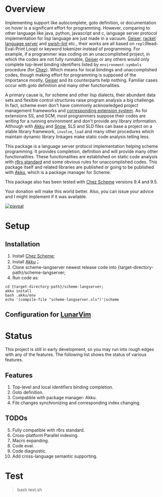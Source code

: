 # Overview

Implementing support like autocomplete, goto definition, or documentation on hover is a significant effort for programming. However, comparing to other language like java, python, javascript and c, language server protocol implementation for lisp language are just made in a vacuum. [Geiser](https://gitlab.com/emacs-geiser), [racket language server](https://github.com/theia-ide/racket-language-server) and [swish-lint](https://github.com/becls/swish-lint) etc., their works are all based on `repl`(Read-Eval-Print Loop) or keyword tokenizer instead of programming. For example, if a programmer was coding on an unaccomplished project, in which the codes are not fully runnable, [Geiser](https://gitlab.com/emacs-geiser) or any others would only complete top-level binding identifiers listed by `environment-symbols` procedure (for [Chez](https://cisco.github.io/ChezScheme/)). Which means for local bindings and unaccomplished codes, though making effort for programming is supposed of the importance mostly, [Geiser](https://gitlab.com/emacs-geiser) and its counterparts help nothing. Familiar cases occur with goto definition and many other functionalities.

A primary cause is, for scheme and other lisp dialects, their abundant data sets and flexible control structures raise program analysis a big challenge. In fact, scheme even don't have commonly acknowledged project management frameworks and [corresponding extension system](https://stackoverflow.com/questions/36240629/whats-the-proper-scheme-file-extension). As for extensions SS, and SCM, most programmers suppose their codes are writing for a running environment and don't provide any library information. Although with [Akku](https://akkuscm.org/) and [Snow](http://snow-fort.org/), SLS and SLD files can base a project on a stable library framework, `involve`, `load` and many other procedures which maintain dynamic library linkages make static code analysis telling less.

This package is a language server protocol implementation helping scheme programming. It provides completion, definition and will provide many other functionalities. These functionalities are established on static code analysis with [r6rs standard](http://www.r6rs.org/) and some obvious rules for unaccomplished codes. This package itself and related libraries are published or going to be published with [Akku](https://akkuscm.org/), which is a package manager for Scheme. 

This package also has been tested with [Chez Scheme](https://cisco.github.io/ChezScheme/) versions 9.4 and 9.5.

Your donation will make this world better. Also, you can issue your advice and I might implement if it was available.

[![paypal](https://www.paypalobjects.com/en_US/i/btn/btn_donateCC_LG.gif)](https://www.paypal.com/paypalme/ufo5260987423/10)

# Setup
## Installation 
1. Install [Chez Scheme](https://cisco.github.io/ChezScheme/);
2. Install [Akku](https://akkuscm.org/)；
3. Clone scheme-langserver newest release code into {target-directory-path}/scheme-langserver;
4. Run code as:
```
cd {target-directory-path}/scheme-langserver;
akku install
bash .akku/env
echo '(compile-file "scheme-langserver.sls")'|scheme
```
## Configuration for [LunarVim](https://www.lunarvim.org/)

# Status 

This project is still in early development, so you may run into rough edges with any of the features. The following list shows the status of various features.

## Features
1. Top-level and local identifiers binding completion.
2. Goto definition.
3. Compatible with package manager: Akku.
4. File changes synchronizing and corresponding index changing.

## TODOs

5. Fully compatible with r6rs standard.
6. Cross-platform Parallel indexing.
7. Macro expanding.
8. Code eval.
9. Code diagnostic.
10. Add cross-language semantic supporting.

# Test
> bash test.sh
